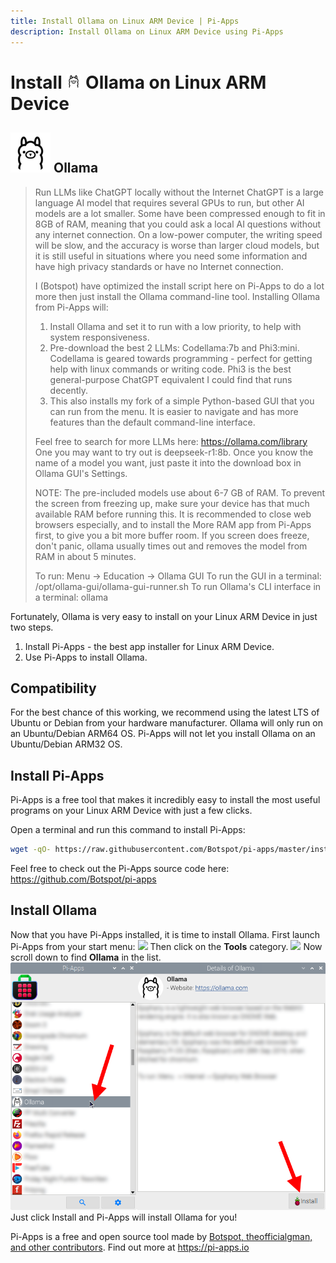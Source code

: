 ```yaml
---
title: Install Ollama on Linux ARM Device | Pi-Apps
description: Install Ollama on Linux ARM Device using Pi-Apps
---
```

<div class="simple-install-content content">

# Install <img src="/img/app-icons/Ollama/icon-64.png" height=24> Ollama on Linux ARM Device

## <img src="/img/app-icons/Ollama/icon-64.png"> Ollama
> Run LLMs like ChatGPT locally without the Internet
> ChatGPT is a large language AI model that requires several GPUs to run, but other AI models are a lot smaller. Some have been compressed enough to fit in 8GB of RAM, meaning that you could ask a local AI questions without any internet connection. On a low-power computer, the writing speed will be slow, and the accuracy is worse than larger cloud models, but it is still useful in situations where you need some information and have high privacy standards or have no Internet connection.
> 
> I (Botspot) have optimized the install script here on Pi-Apps to do a lot more then just install the Ollama command-line tool. Installing Ollama from Pi-Apps will:
> 1. Install Ollama and set it to run with a low priority, to help with system responsiveness.
> 2. Pre-download the best 2 LLMs: Codellama:7b and Phi3:mini. Codellama is geared towards programming - perfect for getting help with linux commands or writing code. Phi3 is the best general-purpose ChatGPT equivalent I could find that runs decently.
> 3. This also installs my fork of a simple Python-based GUI that you can run from the menu. It is easier to navigate and has more features than the default command-line interface.
> 
> Feel free to search for more LLMs here: https://ollama.com/library
> One you may want to try out is deepseek-r1:8b. Once you know the name of a model you want, just paste it into the download box in Ollama GUI's Settings.
> 
> NOTE: The pre-included models use about 6-7 GB of RAM. To prevent the screen from freezing up, make sure your device has that much available RAM before running this. It is recommended to close web browsers especially, and to install the More RAM app from Pi-Apps first, to give you a bit more buffer room. If you screen does freeze, don't panic, ollama usually times out and removes the model from RAM in about 5 minutes.
> 
> To run: Menu -> Education -> Ollama GUI
> To run the GUI in a terminal: /opt/ollama-gui/ollama-gui-runner.sh
> To run Ollama's CLI interface in a terminal: ollama

Fortunately, Ollama is very easy to install on your Linux ARM Device in just two steps.
1. Install Pi-Apps - the best app installer for Linux ARM Device.
2. Use Pi-Apps to install Ollama.
</div>
<div class="simple-install-content content">

## Compatibility
For the best chance of this working, we recommend using the latest LTS of Ubuntu or Debian from your hardware manufacturer.
Ollama will only run on an Ubuntu/Debian ARM64 OS. Pi-Apps will not let you install Ollama on an Ubuntu/Debian ARM32 OS.
</div>
<div class="simple-install-content content">

## Install Pi-Apps

Pi-Apps is a free tool that makes it incredibly easy to install the most useful programs on your Linux ARM Device with just a few clicks.

Open a terminal and run this command to install Pi-Apps:
```bash
wget -qO- https://raw.githubusercontent.com/Botspot/pi-apps/master/install | bash
```
Feel free to check out the Pi-Apps source code here: https://github.com/Botspot/pi-apps
</div>
<div class="simple-install-content content">

## Install Ollama

Now that you have Pi-Apps installed, it is time to install Ollama.
First launch Pi-Apps from your start menu:
<img src="/img/start-menu.png">
Then click on the <b>Tools</b> category.
<img src="/img/category-selections/Tools.png">
Now scroll down to find <b>Ollama</b> in the list.
<img src="/img/app-icons/Ollama/app-selection.png">
Just click Install and Pi-Apps will install Ollama for you!
</div>
<div class="simple-install-content content">

Pi-Apps is a free and open source tool made by [Botspot, theofficialgman, and other contributors](/about/#contributors). Find out more at https://pi-apps.io
</div>

